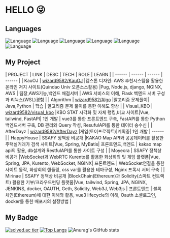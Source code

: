 # HELLO 😜

## Languages
![Language](https://img.shields.io/badge/-_JAVA_-yellow) 
![Language](https://img.shields.io/badge/-JavaScript-orange)
![Language](https://img.shields.io/badge/-_C_-brightgreen) 
![Language](https://img.shields.io/badge/-_C_+_+-brightgreen)
![Language](https://img.shields.io/badge/-_Kotlin_-green)
![Language](https://img.shields.io/badge/-_Python_-blue)    


## My Project

| PROJECT | LINK | DESC | TECH | ROLE | LEARN |
| ------ | ------ | ------ | ------ |
| KauOJ | [wizard9582/KauOJ][KauOJlink] |캡스톤 디자인: AWS 추천시스템을 활용한 온라인 저지 사이트(Quindao Univ 오픈소스활용) |Pug, Node.js, django, NGINX, AWS | 팀장,AWS기능,백엔드 채점서버 | AWS 서비스의 이해, Flask 백엔드 서버 구성과 리눅스(WSL)경험 |
| Algorithm | [wizard9582/Algo][algolink] |알고리즘 문제풀이| Java,Python | 학습 | 알고리즘 문제 풀이를 통한 이해도 향상 |
| Visual_KBO | [wizard9582/visual_kbo][kbolink] |KBO STAT 시각화 및 자체 랭킹,비교 사이트|Vue, tailwind, FastAPI| 1인 개발 |  vue3를 통한 프론트엔드 구축, FastAPI를 통한 Python 백엔드서버 구축, DB 관리와 Query 작성, ResufulAPI를 통한 데이터 송수신 |
| AfterDayz | [wizard9582/AfterDayz][afterlink] |게임(토이프로젝트)|계획중| 1인 개발 | ------ |
| HappyHouse | SSAFY 정책상 비공개 |KAKAO Map API와 공공데이터를 활용한 주택실거래가 검색 사이트|Vue, Spring, MyBatis| 프론트엔드,백엔드 | kakao map api의 활용, db설계와 RestfulAPI를 통한 사이트 구성 |
| Moyeora | SSAFY 정책상 비공개 |WebSocket과 WebRTC Kurento를 활용한 화상회의 및 게임 플랫폼|Vue, Spring, JPA, Kurento, WebSocket, NGINX| 프론트엔드 |  WebSocket연결을 통한 사이트 동작, 화상회의 핸들링, css var를 활용한 테마구성, Nginx 프록시 서버 구축 |
| Mirinae | SSAFY 정책상 비공개 |BlockChain(Ethereum)과 Solidity(스마트 컨트랙트) 활용한 기부/크라우드펀딩 플랫폼|Vue, tailwind, Spring, JPA, NGINX, JENKINS, docker, OAUTH, Geth, Solidity, Web3J, Web3js | 프론트엔드 |  블록체인(Ethereum)에 대한 이해와 활용, vue3 lifecycle의 이해, Oauth 소셜로그인, docker를 통한 배포시의 설정방법 |

[KauOjlink]: https://github.com/wizard9582/KauOJ
[algolink]: https://github.com/wizard9582/Algo
[kbolink]: https://github.com/wizard9582/visual_kbo
[afterlink]: https://github.com/wizard9582/AfterDayz


## My Badge
[![solved.ac tier](http://mazassumnida.wtf/api/v2/generate_badge?boj=qkfskan82)](https://solved.ac/qkfskan82)
[![Top Langs](https://github-readme-stats.vercel.app/api/top-langs/?username=wizard9582&layout=compact)](https://github.com/anuraghazra/github-readme-stats)
![Anurag's GitHub stats](https://github-readme-stats.vercel.app/api?username=wizard9582&show_icons=true&theme=tokyonight)

